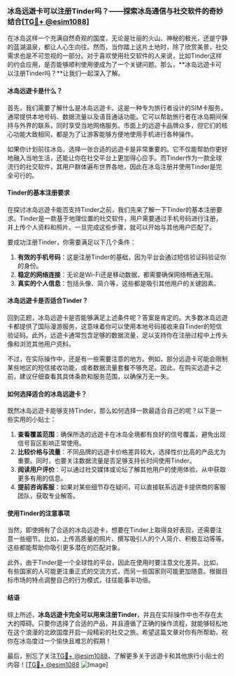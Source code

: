 ### 冰岛远遊卡可以注册Tinder吗？——探索冰岛通信与社交软件的奇妙结合[[TG💪+ @esim1088](https://t.me/s/esim1088)]

在冰岛这样一个充满自然奇观的国度，无论是壮丽的火山、神秘的极光，还是宁静的蓝湖温泉，都让人心生向往。然而，当你踏上这片土地时，除了欣赏美景，社交需求也是不可忽视的一部分。对于喜欢使用社交软件的人来说，比如Tinder这样的约会应用，是否能够顺利使用便成为了一个关键问题。那么，**冰岛远遊卡可以注册Tinder吗？**让我们一起深入了解。

#### 冰岛远遊卡是什么？

首先，我们需要了解什么是冰岛远遊卡。这是一种专为旅行者设计的SIM卡服务，通常提供本地号码、数据流量以及语音通话功能。它可以帮助旅行者在冰岛期间保持与外界的联系，同时享受当地网络服务。市面上的远遊卡品牌众多，但它们的核心功能大致相同，都是为了让游客能够方便地使用手机进行各种操作。

如果你计划前往冰岛，选择一张合适的远遊卡是非常重要的。它不仅能帮助你更好地融入当地生活，还能让你在社交平台上更加得心应手。而Tinder作为一款全球流行的社交软件，其用户群体遍布世界各地，因此在冰岛注册并使用Tinder是完全可行的。

#### Tinder的基本注册要求

在探讨冰岛远遊卡能否支持Tinder之前，我们先来了解一下Tinder的基本注册要求。Tinder是一款基于地理位置的社交软件，用户需要通过手机号码进行注册，并上传个人资料和照片。一旦完成这些步骤，就可以开始与其他用户匹配了。

要成功注册Tinder，你需要满足以下几个条件：
1. **有效的手机号码**：这是注册Tinder的基础，因为平台会通过短信验证码验证你的身份。
2. **稳定的网络连接**：无论是Wi-Fi还是移动数据，都需要确保网络畅通无阻。
3. **真实的个人信息**：包括头像、简介等，这些都是吸引其他用户的关键因素。

#### 冰岛远遊卡是否适合Tinder？

回到正题，冰岛远遊卡是否能够满足上述条件呢？答案是肯定的。大多数冰岛远遊卡都提供了国际漫游服务，这意味着你可以使用本地号码接收来自Tinder的短信验证码。此外，远遊卡通常包含足够的数据流量，足以支持你在注册过程中上传头像和浏览其他用户资料。

不过，在实际操作中，还是有一些需要注意的地方。例如，部分远遊卡可能会限制某些地区的短信接收功能，或者数据流量套餐不够充足。因此，在购买远遊卡之前，建议仔细查看其具体条款和服务范围，以确保万无一失。

#### 如何选择适合的冰岛远遊卡？

既然冰岛远遊卡能够支持Tinder，那么如何选择一款最适合自己的呢？以下是一些实用的小贴士：

1. **查看覆盖范围**：确保所选的远遊卡在冰岛全境都有良好的信号覆盖，避免出现信号盲区影响正常使用。
2. **比较价格与流量**：不同品牌的远遊卡价格差异较大，选择性价比高的产品尤为重要。同时，也要关注数据流量是否足够支持长时间使用Tinder。
3. **阅读用户评价**：可以通过社交媒体或论坛了解其他用户的使用体验，从中获取更多有用的信息。
4. **提前咨询客服**：如果对某些细节存在疑问，可以直接联系远遊卡提供商的客服团队，获取专业解答。

#### 使用Tinder的注意事项

当然，即使拥有了合适的冰岛远遊卡，想要在Tinder上取得良好表现，还需要注意一些细节。比如，上传高质量的照片、撰写吸引人的个人简介、积极互动等等。这些都能帮助你吸引更多潜在的匹配对象。

此外，由于Tinder是一个全球性的平台，因此在使用时要注意文化差异。比如，有些国家的人可能更注重正式的交流方式，而另一些国家则可能更加随意。根据目标市场的特点调整自己的行为模式，往往能事半功倍。

#### 结语

综上所述，**冰岛远遊卡完全可以用来注册Tinder**，并且在实际操作中也不存在太大的障碍。只要你选择了合适的产品，并且遵循了正确的操作流程，就能够轻松地在这个浪漫的北欧国度开启一段精彩的社交之旅。希望这篇文章对你有所帮助，祝你在冰岛度过一个愉快且难忘的假期！

最后，别忘了关注[TG💪+ @esim1088](https://t.me/s/esim1088)，了解更多关于远遊卡和其他旅行小贴士的内容！[[TG💪+ @esim1088](https://t.me/s/esim1088) ![Image](https://i.postimg.cc/4NQfJmqS/Snipaste-2025-05-13-00-14-12.png)]